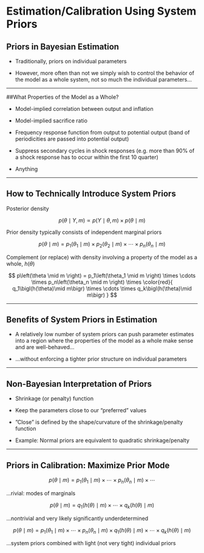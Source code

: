 # Estimation/Calibration Using System Priors

## Priors in Bayesian Estimation



* Traditionally, priors on individual parameters

* However, more often than not we simply wish to control the behavior of the model as a whole system, not so much the individual parameters…


---

##What Properties of the Model as a Whole? 



* Model-implied correlation between output and inflation

* Model-implied sacrifice ratio

* Frequency response function from output to potential output (band of periodicities are passed into potential output)

* Suppress secondary cycles in shock responses (e.g. more than 90% of a shock response has to occur within the first 10 quarter)

* Anything


---

## How to Technically Introduce System Priors



Posterior density

$$
p\left(\theta \mid Y, m \right) \propto p\left(Y \mid \theta, m\right)
\times p\left(\theta \mid m\right)
$$



Prior density typically consists of independent marginal priors

$$
p\left(\theta \mid m \right) =
p_1\left(\theta_1 \mid m \right)
\times
p_2\left(\theta_2 \mid m \right)
\times \cdots \times
p_n\left(\theta_n \mid m \right)
$$



Complement (or replace) with density involving a property of the model as a whole, $h\left(\theta\right)$

$$
p\left(\theta \mid m \right) =
p_1\left(\theta_1 \mid m \right)
\times \cdots \times
p_n\left(\theta_n \mid m \right)
\times
\color{red}{
q_1\bigl(h(\theta)\mid m\bigr)
\times \cdots \times
q_k\bigl(h(\theta)\mid m\bigr)
}
$$



---

## Benefits of System Priors in Estimation

* A relatively low number of system priors can push parameter estimates into a region where the properties of the model as a whole make sense and are well-behaved…

* …without enforcing a tighter prior structure on individual parameters



---

## Non-Bayesian Interpretation of Priors

* Shrinkage (or penalty) function

* Keep the parameters close to our “preferred” values

* ”Close” is defined by the shape/curvature of the shrinkage/penalty function

* Example: Normal priors are equivalent to quadratic shrinkage/penalty


---

## Priors in Calibration: Maximize Prior Mode



$$
p\left(\theta \mid m \right) =
p_1\left(\theta_1 \mid m \right)
\times \cdots \times
p_n\left(\theta_n \mid m \right)
\times \cdots
$$

...rivial: modes of marginals



$$
p\left(\theta \mid m \right) = 
q_1\bigl(h(\theta)\mid m\bigr)
\times \cdots \times
q_k\bigl(h(\theta)\mid m\bigr)
$$

...nontrivial and very likely significantly underdetermined



$$
p\left(\theta \mid m \right) =
p_1\left(\theta_1 \mid m \right)
\times \cdots \times
p_n\left(\theta_n \mid m \right)
\times
q_1\bigl(h(\theta)\mid m\bigr)
\times \cdots \times
q_k\bigl(h(\theta)\mid m\bigr)
$$

...system priors combined with light (not very tight) individual priors





